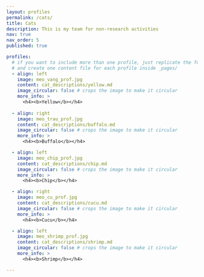 ```yaml
---
layout: profiles
permalink: /cats/
title: Cats
description: This is my team for non-research activities
nav: true
nav_order: 5
published: true

profiles:
  # if you want to include more than one profile, just replicate the following block
  # and create one content file for each profile inside _pages/
  - align: left
    image: meo_vang_prof.jpg
    content: cat_descriptions/yellow.md
    image_circular: false # crops the image to make it circular
    more_info: >
      <h4><b>Yellow</b></h4>
  
  - align: right
    image: meo_trau_prof.jpg
    content: cat_descriptions/buffalo.md
    image_circular: false # crops the image to make it circular
    more_info: >
      <h4><b>Buffalo</b></h4>

  - align: left
    image: meo_chip_prof.jpg
    content: cat_descriptions/chip.md
    image_circular: false # crops the image to make it circular
    more_info: >
      <h4><b>Chip</b></h4>

  - align: right
    image: meo_cu_prof.jpg
    content: cat_descriptions/cucu.md
    image_circular: false # crops the image to make it circular
    more_info: >
      <h4><b>Cucu</b></h4>

  - align: left
    image: meo_shrimp_prof.jpg
    content: cat_descriptions/shrimp.md
    image_circular: false # crops the image to make it circular
    more_info: >
      <h4><b>Shrimp</b></h4>

---
```

